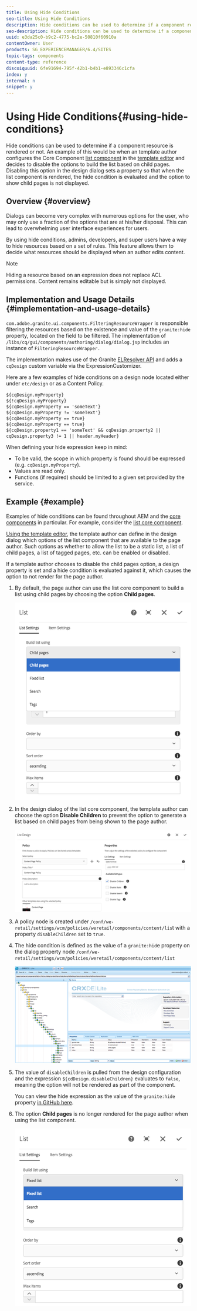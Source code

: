 ```yaml
---
title: Using Hide Conditions
seo-title: Using Hide Conditions
description: Hide conditions can be used to determine if a component resource is rendered or not.
seo-description: Hide conditions can be used to determine if a component resource is rendered or not.
uuid: e3da25c0-b9c2-4775-bc2e-50810f60910a
contentOwner: User
products: SG_EXPERIENCEMANAGER/6.4/SITES
topic-tags: components
content-type: reference
discoiquuid: 6fe91694-795f-42b1-b4b1-e893346c1cfa
index: y
internal: n
snippet: y
---
```


# Using Hide Conditions{#using-hide-conditions}

Hide conditions can be used to determine if a component resource is rendered or not. An example of this would be when an template author configures the Core Component [list component](/content/help/en/experience-manager/core-components/using/list) in the [template editor](../../../sites/authoring/using/templates.md) and decides to disable the options to build the list based on child pages. Disabling this option in the design dialog sets a property so that when the list component is rendered, the hide condition is evaluated and the option to show child pages is not displayed.

## Overview {#overview}

Dialogs can become very complex with numerous options for the user, who may only use a fraction of the options that are at his/her disposal. This can lead to overwhelming user interface experiences for users.

By using hide conditions, admins, developers, and super users have a way to hide resources based on a set of rules. This feature allows them to decide what resources should be displayed when an author edits content.

>[!NOTE]
>
>Hiding a resource based on an expression does not replace ACL permissions. Content remains editable but is simply not displayed.

## Implementation and Usage Details {#implementation-and-usage-details}

`com.adobe.granite.ui.components.FilteringResourceWrapper` is responsible filtering the resources based on the existence and value of the `granite:hide` property, located on the field to be filtered. The implementation of `/libs/cq/gui/components/authoring/dialog/dialog.jsp` includes an instance of `FilteringResourceWrapper.`

The implementation makes use of the Granite [ELResolver API](/sites/developing/using/reference-materials/granite-ui/api/jcr_root/libs/granite/ui/docs/server/el) and adds a `cqDesign` custom variable via the ExpressionCustomizer.

Here are a few examples of hide conditions on a design node located either under `etc/design` or as a Content Policy.

```
${cqDesign.myProperty}
${!cqDesign.myProperty}
${cqDesign.myProperty == 'someText'}
${cqDesign.myProperty != 'someText'}
${cqDesign.myProperty == true}
${cqDesign.myProperty == true}
${cqDesign.property1 == 'someText' && cqDesign.property2 || cqDesign.property3 != 1 || header.myHeader}
```

When defining your hide expression keep in mind:

* To be valid, the scope in which property is found should be expressed (e.g. `cqDesign.myProperty`).
* Values are read only.
* Functions (if required) should be limited to a given set provided by the service.

## Example {#example}

Examples of hide conditions can be found throughout AEM and the [core components](/content/help/en/experience-manager/core-components/user-guide) in particular. For example, consider the [list core component](/content/help/en/experience-manager/core-components/using/list).

[Using the template editor](../../../sites/authoring/using/templates.md), the template author can define in the design dialog which options of the list component that are available to the page author. Such options as whether to allow the list to be a static list, a list of child pages, a list of tagged pages, etc. can be enabled or disabled.

If a template author chooses to disable the child pages option, a design property is set and a hide condition is evaluated against it, which causes the option to not render for the page author.

1. By default, the page author can use the list core component to build a list using child pages by choosing the option **Child pages**.

   ![](assets/chlimage_1-236.png)

1. In the design dialog of the list core component, the template author can choose the option **Disable Children** to prevent the option to generate a list based on child pages from being shown to the page author.

   ![](assets/chlimage_1-237.png)

1. A policy node is created under `/conf/we-retail/settings/wcm/policies/weretail/components/content/lis`t with a property `disableChildren` set to `true`.
1. The hide condition is defined as the value of a `granite:hid`e property on the dialog property node `/conf/we-retail/settings/wcm/policies/weretail/components/content/list`

   ![](assets/chlimage_1-238.png)

1. The value of `disableChildren` is pulled from the design configuration and the expression `${cdDesign.disableChildren}` evaluates to `false`, meaning the option will not be rendered as part of the component.

   You can view the hide expression as the value of the `granite:hide` property [in GitHub here](https://github.com/Adobe-Marketing-Cloud/aem-core-wcm-components/blob/master/content/src/content/jcr_root/apps/core/wcm/components/list/v1/list/_cq_dialog/.content.xml#L40).

1. The option **Child pages** is no longer rendered for the page author when using the list component.

   ![](assets/chlimage_1-239.png)

